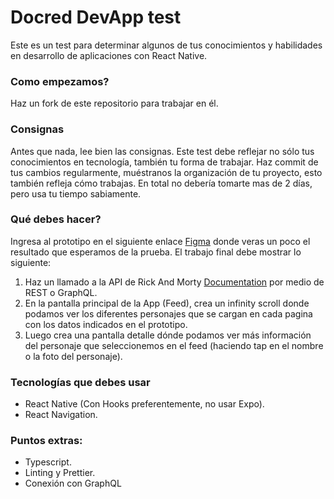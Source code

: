 # Docred DevApp test
Este es un test para determinar algunos de tus conocimientos y habilidades en desarrollo de aplicaciones con React Native.

### Como empezamos?
Haz un fork de este repositorio para trabajar en él.

### Consignas
Antes que nada, lee bien las consignas. Este test debe reflejar no sólo tus conocimientos en tecnología, también tu forma de trabajar. 
Haz commit de tus cambios regularmente, muéstranos la organización de tu proyecto, esto también refleja cómo trabajas.
En total no debería tomarte mas de 2 días, pero usa tu tiempo sabiamente.

### Qué debes hacer?
Ingresa al prototipo en el siguiente enlace [Figma](https://www.figma.com/proto/ErAdYudLSbVPdOKcmTDscW/test-app?node-id=2%3A1&viewport=795%2C531%2C1&scaling=scale-down) donde veras un poco el resultado que esperamos de la prueba.
El trabajo final debe mostrar lo siguiente:
1. Haz un llamado a la API de Rick And Morty [Documentation](https://rickandmortyapi.com/documentation/#introduction) por medio de REST o GraphQL.
2. En la pantalla principal de la App (Feed), crea un infinity scroll donde podamos ver los diferentes personajes que se cargan en cada pagina con los datos indicados en el prototipo.
3. Luego crea una pantalla detalle dónde podamos ver más información del personaje que seleccionemos en el feed (haciendo tap en el nombre o la foto del personaje).

### Tecnologías que debes usar
* React Native (Con Hooks preferentemente, no usar Expo).
* React Navigation.

### Puntos extras:
* Typescript.
* Linting y Prettier.
* Conexión con GraphQL
